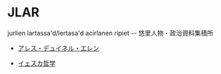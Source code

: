 # JLAR
jurlien lartassa'd/lertasa'd acirlanen ripiet -- 悠里人物・政治資料集積所

- [アレス・デュイネル・エレン](./ales_dyinel_elen.md)

- [イェスカ哲学](jeska_philosophy.md)
